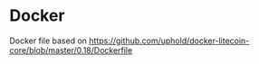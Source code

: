 # Docker
Docker file based on https://github.com/uphold/docker-litecoin-core/blob/master/0.18/Dockerfile

